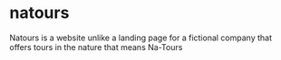 # natours
Natours is a website unlike a landing page for a fictional company that offers tours in the nature that means Na-Tours
